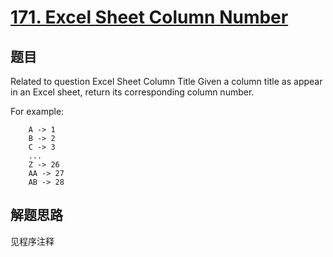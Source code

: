 # [171. Excel Sheet Column Number](https://leetcode.com/problems/excel-sheet-column-number/)

## 题目
Related to question Excel Sheet Column Title
Given a column title as appear in an Excel sheet, return its corresponding column number.

For example:
```
    A -> 1
    B -> 2
    C -> 3
    ...
    Z -> 26
    AA -> 27
    AB -> 28 
```

## 解题思路

见程序注释
